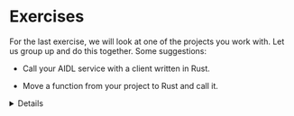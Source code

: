# Exercises

For the last exercise, we will look at one of the projects you work with. Let us
group up and do this together. Some suggestions:

* Call your AIDL service with a client written in Rust.

* Move a function from your project to Rust and call it.

<details>

No solution is provided here since this is open-ended: it relies on someone in
the class having a piece of code which you can turn in to Rust on the fly.

</details>
